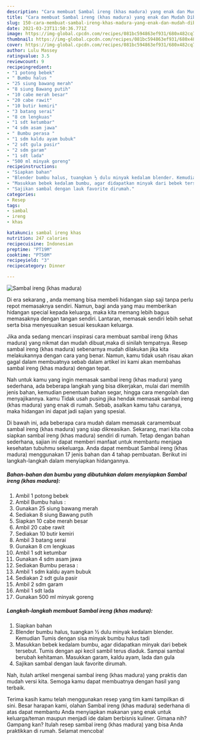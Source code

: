 ```yaml
---
description: "Cara membuat Sambal ireng (khas madura) yang enak dan Mudah Dibuat"
title: "Cara membuat Sambal ireng (khas madura) yang enak dan Mudah Dibuat"
slug: 150-cara-membuat-sambal-ireng-khas-madura-yang-enak-dan-mudah-dibuat
date: 2021-03-23T11:50:36.771Z
image: https://img-global.cpcdn.com/recipes/081bc594863ef931/680x482cq70/sambal-ireng-khas-madura-foto-resep-utama.jpg
thumbnail: https://img-global.cpcdn.com/recipes/081bc594863ef931/680x482cq70/sambal-ireng-khas-madura-foto-resep-utama.jpg
cover: https://img-global.cpcdn.com/recipes/081bc594863ef931/680x482cq70/sambal-ireng-khas-madura-foto-resep-utama.jpg
author: Lulu Massey
ratingvalue: 3.5
reviewcount: 9
recipeingredient:
- "1 potong bebek"
- " Bumbu halus "
- "25 siung bawang merah"
- "8 siung Bawang putih"
- "10 cabe merah besar"
- "20 cabe rawit"
- "10 butir kemiri"
- "3 batang serai"
- "8 cm lengkuas"
- "1 sdt ketumbar"
- "4 sdm asam jawa"
- " Bumbu perasa "
- "1 sdm kaldu ayam bubuk"
- "2 sdt gula pasir"
- "2 sdm garam"
- "1 sdt lada"
- "500 ml minyak goreng"
recipeinstructions:
- "Siapkan bahan"
- "Blender bumbu halus, tuangkan ½ dulu minyak kedalam blender. Kemudian Tumis dengan sisa minyak bumbu halus tadi"
- "Masukkan bebek kedalam bumbu, agar didapatkan minyak dari bebek tersebut. Tumis dengan api kecil sambil terus diaduk. Sampai sambal berubah kehitaman. Masukkan garam, kaldu ayam, lada dan gula"
- "Sajikan sambal dengan lauk favorite dirumah."
categories:
- Resep
tags:
- sambal
- ireng
- khas

katakunci: sambal ireng khas 
nutrition: 247 calories
recipecuisine: Indonesian
preptime: "PT19M"
cooktime: "PT50M"
recipeyield: "3"
recipecategory: Dinner

---
```



![Sambal ireng (khas madura)](https://img-global.cpcdn.com/recipes/081bc594863ef931/680x482cq70/sambal-ireng-khas-madura-foto-resep-utama.jpg)

Di era  sekarang , anda memang bisa membeli hidangan siap saji tanpa perlu repot memasaknya sendiri. Namun, bagi anda yang mau memberikan hidangan special kepada keluarga, maka kita memang lebih bagus memasaknya dengan tangan sendiri. Lantaran, memasak sendiri lebih sehat serta bisa menyesuaikan sesuai kesukaan keluarga.

Jika anda sedang mencari inspirasi cara membuat sambal ireng (khas madura) yang nikmat dan mudah dibuat,maka di sinilah tempatnya. Resep sambal ireng (khas madura)  sebenarnya mudah dilakukan jika kita melakukannya dengan cara yang benar. Namun, kamu tidak usah risau akan gagal dalam membuatnya 
sebab dalam artikel ini kami akan membahas sambal ireng (khas madura) dengan tepat.  



Nah untuk kamu yang ingin memasak sambal ireng (khas madura) yang sederhana, ada beberapa langkah yang bisa dikerjakan, mulai dari memilih jenis bahan, kemudian penentuan bahan segar, hingga cara mengolah dan menyajikannya. kamu Tidak usah pusing jika hendak memasak sambal ireng (khas madura) yang enak di rumah. Sebab, asalkan kamu  tahu caranya, maka hidangan ini dapat jadi sajian yang spesial.

Di bawah ini, ada beberapa cara mudah dalam memasak caramembuat sambal ireng (khas madura) yang siap dikreasikan. Sekarang, mari kita coba siapkan sambal ireng (khas madura) sendiri di rumah. Tetap dengan bahan sederhana, sajian ini dapat memberi manfaat untuk membantu menjaga kesehatan tubuhmu sekeluarga. Anda dapat membuat Sambal ireng (khas madura) menggunakan 17 jenis bahan dan 4 tahap pembuatan. Berikut ini langkah-langkah dalam menyiapkan hidangannya.

<!--inarticleads1-->

##### Bahan-bahan dan bumbu yang dibutuhkan dalam menyiapkan Sambal ireng (khas madura):

1. Ambil 1 potong bebek
1. Ambil  Bumbu halus :
1. Gunakan 25 siung bawang merah
1. Sediakan 8 siung Bawang putih
1. Siapkan 10 cabe merah besar
1. Ambil 20 cabe rawit
1. Sediakan 10 butir kemiri
1. Ambil 3 batang serai
1. Gunakan 8 cm lengkuas
1. Ambil 1 sdt ketumbar
1. Gunakan 4 sdm asam jawa
1. Sediakan  Bumbu perasa :
1. Ambil 1 sdm kaldu ayam bubuk
1. Sediakan 2 sdt gula pasir
1. Ambil 2 sdm garam
1. Ambil 1 sdt lada
1. Gunakan 500 ml minyak goreng




<!--inarticleads2-->

##### Langkah-langkah membuat Sambal ireng (khas madura):

1. Siapkan bahan
1. Blender bumbu halus, tuangkan ½ dulu minyak kedalam blender. Kemudian Tumis dengan sisa minyak bumbu halus tadi
1. Masukkan bebek kedalam bumbu, agar didapatkan minyak dari bebek tersebut. Tumis dengan api kecil sambil terus diaduk. Sampai sambal berubah kehitaman. Masukkan garam, kaldu ayam, lada dan gula
1. Sajikan sambal dengan lauk favorite dirumah.




Nah, itulah artikel mengenai  sambal ireng (khas madura)  yang praktis dan mudah versi kita. Semoga kamu dapat membuatnya dengan hasil yang terbaik. 

Terima kasih kamu telah menggunakan resep yang tim kami tampilkan di sini. Besar harapan kami, olahan  Sambal ireng (khas madura) sederhana di atas dapat membantu Anda menyiapkan makanan yang enak untuk keluarga/teman maupun menjadi ide dalam berbisnis kuliner. Gimana nih? Gampang kan? Itulah resep sambal ireng (khas madura) yang bisa Anda praktikkan di rumah. Selamat mencoba!


